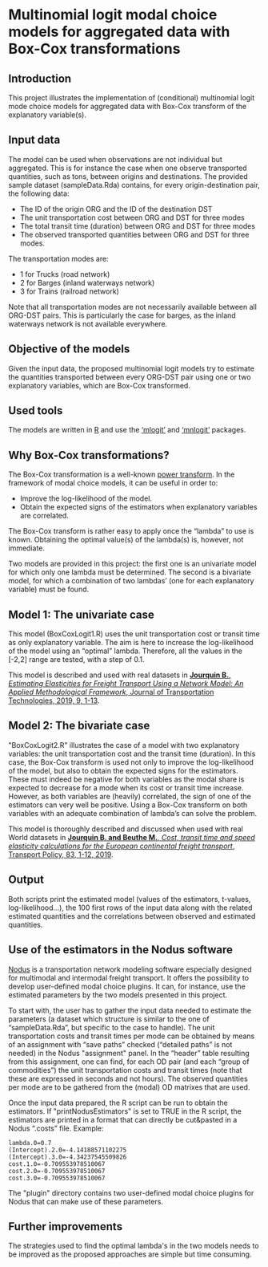 # Multinomial logit modal choice models for aggregated data with Box-Cox transformations

## Introduction
This project illustrates the implementation of (conditional) multinomial
logit mode choice models for aggregated data with Box-Cox transform
of the explanatory variable(s).

## Input data
The model can be used when observations are not individual but aggregated. 
This is for instance the case when one observe transported quantities, 
such as tons, between origins and destinations. The provided sample dataset 
(sampleData.Rda) contains, for every origin-destination pair, the 
following data:
-	The ID of the origin ORG and the ID of the destination DST
-	The unit transportation cost between ORG and DST for three modes
-	The total transit time (duration) between ORG and DST for three modes
-	The observed transported quantities between ORG and DST for three modes.

The transportation modes are:
-	1 for Trucks (road network)
-	2 for Barges (inland waterways network)
-	3 for Trains (railroad network)

Note that all transportation modes are not necessarily available between 
all ORG-DST pairs. This is particularly the case for barges, as the 
inland waterways network is not available everywhere. 

## Objective of the models
Given the input data, the proposed multinomial logit models try to 
estimate the quantities transported between every ORG-DST pair using one 
or two explanatory variables, which are Box-Cox transformed.

## Used tools
The models are written in [R](https://www.r-project.org) and use the 
[‘mlogit’](https://cran.r-project.org/web/packages/mlogit/index.html) 
and [‘mnlogit’](https://cran.r-project.org/web/packages/mnlogit/index.html) 
packages.

## Why Box-Cox transformations?
The Box-Cox transformation is a well-known 
[power transform](https://en.wikipedia.org/wiki/Power_transform#Box–Cox_transformation). 
In the framework of modal choice models, it can be useful in order to:
-	Improve the log-likelihood of the model.
-	Obtain the expected signs of the estimators when explanatory variables are correlated.

The Box-Cox transform is rather easy to apply once the “lambda” to use is 
known. Obtaining the optimal value(s) of the lambda(s) is, however, not 
immediate. 

Two models are provided in this project: the first one is an univariate 
model for which only one lambda must be determined. The second is a 
bivariate model, for which a combination of two lambdas’ (one for each 
explanatory variable) must be found.

## Model 1: The univariate case
This model (BoxCoxLogit1.R) uses the unit transportation cost or transit 
time as only explanatory variable. The aim is here to increase the 
log-likelihood of the model using an “optimal” lambda. Therefore, all 
the values in the [-2,2] range are tested, with a step of 0.1.

This model is described and used with real datasets in 
[**Jourquin B.**, *Estimating Elasticities for Freight Transport Using a 
Network Model: An Applied Methodological Framework*, Journal of 
Transportation Technologies, 2019, 9, 1-13](https://doi.org/10.4236/jtts.2019.91001).

## Model 2: The bivariate case
"BoxCoxLogit2.R" illustrates the case of a model with two explanatory 
variables: the unit transportation cost and the transit time (duration). 
In this case, the Box-Cox transform is used not only to improve the 
log-likelihood of the model, but also to obtain the expected signs for 
the estimators. These must indeed be negative for both variables as the 
modal share is expected to decrease for a mode when its cost or transit 
time increase. However, as both variables are (heavily) correlated, the 
sign of one of the estimators can very well be positive. Using a Box-Cox 
transform on both variables with an adequate combination of lambda’s can 
solve the problem.

This model is thoroughly described and discussed when used with real 
World datasets in [**Jourquin B. and Beuthe M.**, *Cost, transit time 
and speed elasticity calculations for the European continental freight 
transport*, Transport Policy, 83, 1-12, 2019](https://doi.org/10.1016/j.tranpol.2019.08.009).

## Output
Both scripts print the estimated model (values of the estimators, t-values,
log-likelihood...), the 100 first rows of the input data along with the
related estimated quantities and the correlations between observed and 
estimated quantities.

## Use of the estimators in the Nodus software
[Nodus](http://nodus.uclouvain.be) is a transportation network modeling 
software especially designed for multimodal and intermodal freight 
transport. It offers the possibility to develop user-defined modal 
choice plugins. It can, for instance, use the estimated parameters by 
the two models presented in this project.

To start with, the user has to gather the input data needed to estimate 
the parameters (a dataset which structure is similar to the one of 
“sampleData.Rda”, but specific to the case to handle). The unit 
transportation costs and transit times per mode can be obtained by means of 
an assignment with “save paths” checked (“detailed paths” is not needed)
in the Nodus "assignment" panel. 
In the “header” table resulting from this assignment, one can find, for 
each OD pair (and each “group of commodities”) the unit transportation 
costs and transit times (note that these are expressed in seconds and 
not hours). The observed quantities per mode are to be gathered from the 
(modal) OD matrixes that are used.  

Once the input data prepared, the R script can be run to obtain the 
estimators. If "printNodusEstimators" is set to TRUE in the R script,
the estimators are printed in a format that can directly be 
cut&pasted in a Nodus “.costs” file. Example:

    lambda.0=0.7
    (Intercept).2.0=-4.14188571102275
    (Intercept).3.0=-4.34237545509826
    cost.1.0=-0.709553978510067
    cost.2.0=-0.709553978510067
    cost.3.0=-0.709553978510067

The "plugin" directory contains two user-defined modal choice 
plugins for Nodus that can make use of these parameters. 

## Further improvements
The strategies used to find the optimal lambda's in the two models needs 
to be improved as the proposed approaches are simple but time consuming.


